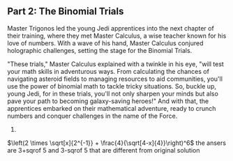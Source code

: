 ## Part 2: The Binomial Trials

Master Trigonos led the young Jedi apprentices into the next chapter of their training, where they met Master Calculus, a wise teacher known for his love of numbers. With a wave of his hand, Master Calculus conjured holographic challenges, setting the stage for the Binomial Trials.

"These trials," Master Calculus explained with a twinkle in his eye, "will test your math skills in adventurous ways. From calculating the chances of navigating asteroid fields to managing resources to aid communities, you'll use the power of binomial math to tackle tricky situations. So, buckle up, young Jedi, for in these trials, you'll not only sharpen your minds but also pave your path to becoming galaxy-saving heroes!" And with that, the apprentices embarked on their mathematical adventure, ready to crunch numbers and conquer challenges in the name of the Force.

1.

$`\left(2 \times \sqrt[x]{2^{-1}} + \frac{4}{\sqrt[4-x]{4}}\right)^6`$
the ansers are 3+sqrof 5 and 3-sqrof 5 that are different from original solution
